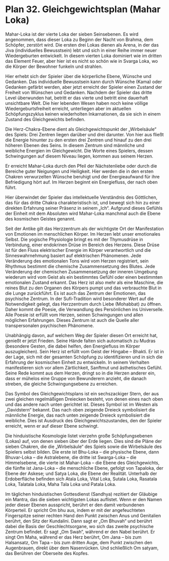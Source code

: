 # Plan 32. Gleichgewichtsplan (Mahar Loka)

Mahar-Loka ist der vierte Loka der sieben Seinsebenen. Es wird angenommen, dass dieser Loka zu Beginn der Nacht von Brahma, dem Schöpfer, zerstört wird. Die ersten drei Lokas dienen als Arena, in der das Jiva (individuelles Bewusstsein) lebt und sich in einer Reihe immer neuer Wiedergeburten entwickelt. In diesem vierten Loka dominiert wie im dritten das Element Feuer, aber hier ist es nicht so schön wie in Svarga Loka, wo die Körper der Bewohner funkeln und strahlen.

Hier erhebt sich der Spieler über die körperliche Ebene, Wünsche und Gedanken. Das individuelle Bewusstsein kann durch Wünsche (Kama) oder Gedanken gefärbt werden, aber jetzt erreicht der Spieler einen Zustand der Freiheit von Wünschen und Gedanken. Nachdem der Spieler das dritte Level überwunden hat, betritt er das vierte und betritt eine dauerhaft unsichtbare Welt. Die hier lebenden Wesen haben noch keine völlige Wiedergeburtsfreiheit erreicht, unterliegen aber im aktuellen Schöpfungszyklus keinen wiederholten Inkarnationen, da sie sich in einem Zustand des Gleichgewichts befinden.

Die Herz-Chakra-Ebene dient als Gleichgewichtspunkt der „Wirbelsäule“ des Spiels: Drei Zentren liegen darüber und drei darunter. Von hier aus fließt die Energie hinunter zu den ersten drei Zentren und hinauf zu den drei höheren Ebenen des Seins. In diesem Zentrum sind männliche und weibliche Energien im Gleichgewicht. Die Worte eines Spielers, dessen Schwingungen auf diesem Niveau liegen, kommen aus seinem Herzen.

Er erreicht Mahar-Loka durch den Pfeil der Nächstenliebe oder durch die Bereiche guter Neigungen und Heiligkeit. Hier werden die in den ersten Chakren verwurzelten Wünsche beruhigt und der Energieaufwand für ihre Befriedigung hört auf. Im Herzen beginnt ein Energiefluss, der nach oben führt.

Hier überwindet der Spieler das intellektuelle Verständnis des Göttlichen, das für das dritte Chakra charakteristisch ist, und bewegt sich hin zu einer direkten Erfahrung seiner Präsenz in seinem „Ich“. Aufgrund dieses Gefühls der Einheit mit dem Absoluten wird Mahar-Loka manchmal auch die Ebene des kosmischen Geistes genannt.

Seit der Antike gilt das Herzzentrum als der wichtigste Ort der Manifestation von Emotionen im menschlichen Körper. Im Herzen lebt unser emotionales Selbst. Die yogische Physiologie bringt es mit der Thymusdrüse in Verbindung, einer endokrinen Drüse im Bereich des Herzens. Diese Drüse ist für den Fluss elektrischer Energie im Körper verantwortlich und die Sinneswahrnehmung basiert auf elektrischen Phänomenen. Jede Veränderung des emotionalen Tons wird vom Herzen registriert, sein Rhythmus bestimmt die chemische Zusammensetzung des Blutes. Jede Veränderung der chemischen Zusammensetzung der inneren Umgebung wiederum wird vom Geist als ein bestimmtes Gefühl oder einen bestimmten emotionalen Zustand erkannt. Das Herz ist also mehr als eine Maschine, die reines Blut zu den Organen des Körpers pumpt und das verbrauchte Blut in die Lunge zurückführt. Es ist auch das Zentrum der Emotionen, das psychische Zentrum. In der Sufi-Tradition wird besonderer Wert auf die Notwendigkeit gelegt, das Herzzentrum durch Liebe (Mohabbat) zu öffnen. Daher kommt die Poesie, die Verwandlung des Persönlichen ins Universelle. Alle Poesie ist erfüllt vom Herzen, seinen Schwingungen und allen möglichen Erfahrungen. Dieses Zentrum ist auch die Quelle aller transpersonalen psychischen Phänomene.

Unabhängig davon, auf welchem Weg der Spieler diesen Ort erreicht hat, genießt er jetzt Frieden. Seine Hände falten sich automatisch zu Mudras (besondere Gesten, die dabei helfen, den Energiefluss im Körper auszugleichen). Sein Herz ist erfüllt vom Geist der Hingabe – Bhakti. Er ist in der Lage, sich mit der gesamten Schöpfung zu identifizieren und in sich die Erfahrung der kosmischen Einheit zu entwickeln. In seinem Verhalten manifestieren sich vor allem Zärtlichkeit, Sanftmut und ästhetisches Gefühl. Seine Rede kommt aus dem Herzen, dringt so in die Herzen anderer ein, dass er mühelos eine Gruppe von Bewunderern anzieht, die danach streben, die gleiche Schwingungsebene zu erreichen.

Das Symbol des Gleichgewichtsplans ist ein sechszackiger Stern, der aus zwei gleichen regelmäßigen Dreiecken besteht, von denen eines nach oben und das andere nach unten gerichtet ist. Dieses Symbol ist im Westen als „Davidstern“ bekannt. Das nach oben zeigende Dreieck symbolisiert die männliche Energie, das nach unten zeigende Dreieck symbolisiert die weibliche. Dies ist Ausdruck des Gleichgewichtszustandes, den der Spieler erreicht, wenn er auf dieser Ebene schwingt.

Die hinduistische Kosmologie listet vierzehn große Schöpfungsebenen (Lokas) auf, von denen sieben über der Erde liegen. Dies sind die Pläne der sieben Chakren, die die „Wirbelsäule“ des Spiels sowie die Wirbelsäule des Spielers selbst bilden. Die erste ist Bhu-Loka – die physische Ebene, dann Bhuvar-Loka – die Astralebene, die dritte ist Swarga-Loka – die Himmelsebene, die vierte ist Mahar-Loka – die Ebene des Gleichgewichts, die fünfte ist Jana-Loka – die menschliche Ebene, gefolgt von Tapaloka, der Ebene der Askese; und Satya Loka, die Ebene der Realität. Unterhalb der Erdoberfläche befinden sich Atala Loka, Vital Loka, Sutala Loka, Rasatala Loka, Talatala Loka, Maha Tala Loka und Patala Loka.

Im täglichen hinduistischen Gottesdienst (Sandhya) rezitiert der Gläubige ein Mantra, das die sieben wichtigsten Lokas auflistet. Wenn er den Namen jeder dieser Ebenen ausspricht, berührt er den damit verbundenen Körperteil. Er spricht Om bhu aus, indem er mit der angefeuchteten Fingerspitze seiner rechten Hand den Punkt zwischen Anus und Genitalien berührt, den Sitz der Kundalini. Dann sagt er „Om Bhuvah“ und berührt dabei die Basis der Geschlechtsorgane, wo sich das zweite psychische Zentrum befindet. Er sagt „Om Swah“, während er den Nabel berührt. Er singt Om Maha, während er das Herz berührt, Om Jana – bis zum Halsansatz, Om Tapa – bis zum dritten Auge, dem Punkt zwischen den Augenbrauen, direkt über dem Nasenrücken. Und schließlich Om satyam, das Berühren der Oberseite des Kopfes.
